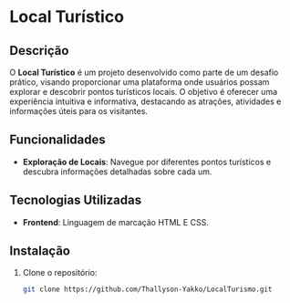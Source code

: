 # Local Turístico

## Descrição

O **Local Turístico** é um projeto desenvolvido como parte de um desafio prático, visando proporcionar uma plataforma onde usuários possam explorar e descobrir pontos turísticos locais. O objetivo é oferecer uma experiência intuitiva e informativa, destacando as atrações, atividades e informações úteis para os visitantes.

## Funcionalidades

- **Exploração de Locais**: Navegue por diferentes pontos turísticos e descubra informações detalhadas sobre cada um.

## Tecnologias Utilizadas

- **Frontend**: Linguagem de marcação HTML E CSS.

## Instalação

1. Clone o repositório:
   ```bash
   git clone https://github.com/Thallyson-Yakko/LocalTurismo.git
